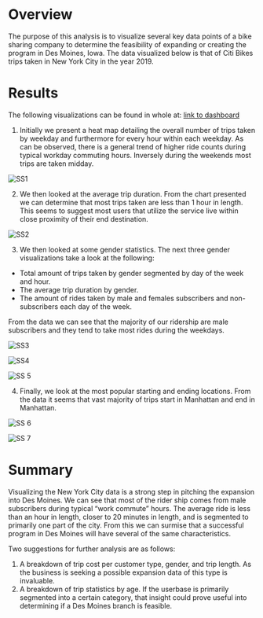 # Overview

The purpose of this analysis is to visualize several key data points of a bike sharing company to determine the feasibility of expanding or creating the program in Des Moines, Iowa. 
The data visualized below is that of Citi Bikes trips taken in New York City in the year 2019. 

# Results 
The following visualizations can be found in whole at:  [link to dashboard]( https://public.tableau.com/views/CitiBikesChallenge_16277880787610/CitiBikesChallenge?:language=en-US&publish=yes&:display_count=n&:origin=viz_share_link "link to dashboard")

1.	Initially we present a heat map detailing the overall number of trips taken by weekday and furthermore for every hour within each weekday. As can be observed, there is a general trend of higher ride counts during typical workday commuting hours.  Inversely during the weekends most trips are taken midday. 

![SS1](https://user-images.githubusercontent.com/67031885/127759473-886b4b81-6714-4225-91d3-be6295903e1c.PNG)


2.	We then looked at the average trip duration. From the chart presented we can determine that most trips taken are less than 1 hour in length. This seems to suggest most users that utilize the service live within close proximity of their end destination. 

![SS2](https://user-images.githubusercontent.com/67031885/127759478-2fdeb12c-2fd4-43be-9cb1-010ff99538b7.PNG)


3.	We then looked at some gender statistics. The next three gender visualizations take a look at the following: 

-	Total amount of trips taken by gender segmented by day of the week and hour. 
-	The average trip duration by gender. 
-	The amount of rides taken by male and females subscribers and non-subscribers each day of the week. 

From the data we can see that the majority of our ridership are male subscribers and they tend to take most rides during the weekdays. 

![SS3](https://user-images.githubusercontent.com/67031885/127759482-5c5f4d34-1244-42d8-8f71-ad83d7993ab3.PNG)

![SS4](https://user-images.githubusercontent.com/67031885/127759485-3a8d2711-ff42-4535-a209-86ce7c3d0888.PNG)

![SS 5](https://user-images.githubusercontent.com/67031885/127759487-fa44e7e4-fb20-43e2-8c57-4658de6035d9.PNG)

4.	Finally, we look at the most popular starting and ending locations. From the data it seems that vast majority of trips start in Manhattan and end in Manhattan. 

![SS 6](https://user-images.githubusercontent.com/67031885/127759491-ae348659-0d51-4ae5-bf21-13b0f9aab50f.PNG)

![SS 7](https://user-images.githubusercontent.com/67031885/127759493-add87270-6dcf-4581-82af-b7c43b0056cf.PNG)


# Summary 

Visualizing the New York City data is a strong step in pitching the expansion into Des Moines. We can see that most of the rider ship comes from male subscribers during typical “work commute” hours. The average ride is less than an hour in length, closer to 20 minutes in length, and is segmented to primarily one part of the city. From this we can surmise that a successful program in Des Moines will have several of the same characteristics. 

Two suggestions for further analysis are as follows: 
1.	A breakdown of trip cost per customer type, gender, and trip length. As the business is seeking a possible expansion data of this type is invaluable. 
2.	A breakdown of trip statistics by age. If the userbase is primarily segmented into a certain category, that insight could prove useful into determining if a Des Moines branch is feasible. 

